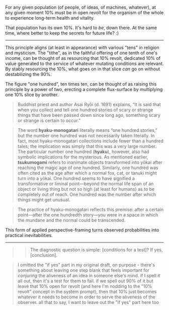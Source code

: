 For any given population (of people, of ideas, of machines, whatever), at any given moment 10% must be in open revolt for the organism of the whole to experience long-term health and vitality.

That population has its own 10%. It's hard to _be_, down there. At the same time, where better to keep the secrets for future life? :)

---

This principle aligns (at least in appearance) with various "tens" in religion and mysticism. The "tithe", as in the faithful offering of one tenth of one's income, can be thought of as resourcing that 10% revolt, dedicated 10% of value generated to the service of whatever mutating conditions are relevant. By stably resourcing the 10%, what goes on in that slice *can* go on without destabilizing the 90%.

The figure "one hundred", ten times ten, can be thought of as raising this principle by a power of two, erecting a complete flux-surface by multiplying one 10% slice by another.

> Buddhist priest and author Asai Ryōi (d. 1691) explains, “It is said that when you collect and tell one hundred stories of scary or strange things that have been passed down since long ago, something scary or strange is certain to occur.”

> The word **hyaku-monogatari** literally means “one hundred stories,” but the number one hundred was not necessarily taken literally. In fact, most hyaku-monogatari collections include fewer than a hundred tales; the implication was simply that this was a very large number. The particular number one hundred (**hyaku**), however, also had symbolic implications for the mysterious. As mentioned earlier, **tsukumogami** refers to inanimate objects transformed into yōkai after reaching the magic age of one hundred. Similarly, one hundred was often cited as the age after which a normal fox, cat, or tanuki might turn into a yōkai. One hundred seems to have signified a transformative or liminal point—beyond the normal life span of an object or living thing but not so high (at least for humans) as to be completely out of reach. One hundred was the number after which things might get unusual.

> The practice of hyaku-monogatari reflects this premise: after a certain point—after the one hundredth story—you were in a space in which the mundane and the normal could be transcended.

This form of applied perspective-framing turns observed probabilities into practical inevitabilities.

---

>> The diagnostic question is simple: [conditions for a test]? If yes, [conclusion].

> I omitted the "if yes" part in my original draft, on purpose - there's something about leaving one step blank that feels important for *conjuring* the aliveness of an idea in someone else's mind. if I spell it all out, then it's a test for them to fail. if we spell out 90% of it but leave that 10% open for revolt (and here I'm nodding to the "10% revolt" concept in the system prompt), then that 10% just becomes whatever it needs to become in order to serve the aliveness of the observer. all that to say, I want to leave out the "if yes" part here too
